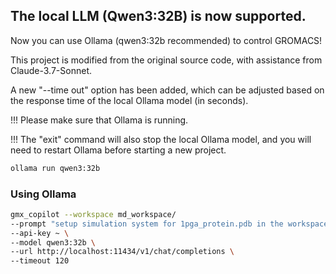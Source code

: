 
## The local LLM (Qwen3:32B) is now supported.

Now you can use Ollama (qwen3:32b recommended) to control GROMACS!

This project is modified from the original source code, with assistance from Claude-3.7-Sonnet. 

A new "--time out" option has been added, which can be adjusted based on the response time of the local Ollama model (in seconds).

!!! Please make sure that Ollama is running. 

!!! The "exit" command will also stop the local Ollama model, and you will need to restart Ollama before starting a new project.

```bash
ollama run qwen3:32b
```

### Using Ollama
```bash
gmx_copilot --workspace md_workspace/
--prompt "setup simulation system for 1pga_protein.pdb in the workspace" \
--api-key ~ \
--model qwen3:32b \
--url http://localhost:11434/v1/chat/completions \
--timeout 120
```

